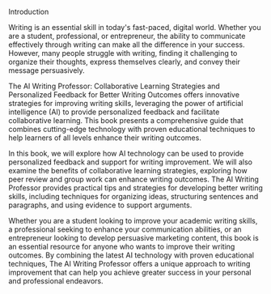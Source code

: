 Introduction

Writing is an essential skill in today's fast-paced, digital world. Whether you are a student, professional, or entrepreneur, the ability to communicate effectively through writing can make all the difference in your success. However, many people struggle with writing, finding it challenging to organize their thoughts, express themselves clearly, and convey their message persuasively.

The AI Writing Professor: Collaborative Learning Strategies and Personalized Feedback for Better Writing Outcomes offers innovative strategies for improving writing skills, leveraging the power of artificial intelligence (AI) to provide personalized feedback and facilitate collaborative learning. This book presents a comprehensive guide that combines cutting-edge technology with proven educational techniques to help learners of all levels enhance their writing outcomes.

In this book, we will explore how AI technology can be used to provide personalized feedback and support for writing improvement. We will also examine the benefits of collaborative learning strategies, exploring how peer review and group work can enhance writing outcomes. The AI Writing Professor provides practical tips and strategies for developing better writing skills, including techniques for organizing ideas, structuring sentences and paragraphs, and using evidence to support arguments.

Whether you are a student looking to improve your academic writing skills, a professional seeking to enhance your communication abilities, or an entrepreneur looking to develop persuasive marketing content, this book is an essential resource for anyone who wants to improve their writing outcomes. By combining the latest AI technology with proven educational techniques, The AI Writing Professor offers a unique approach to writing improvement that can help you achieve greater success in your personal and professional endeavors.
